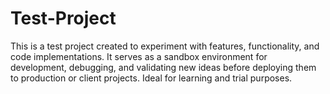 # Test-Project
This is a test project created to experiment with features, functionality, and code implementations. It serves as a sandbox environment for development, debugging, and validating new ideas before deploying them to production or client projects. Ideal for learning and trial purposes.
